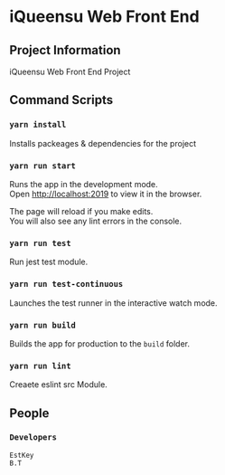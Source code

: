 # iQueensu Web Front End
## Project Information
iQueensu Web Front End Project
## Command Scripts
### `yarn install`

Installs packeages & dependencies for the project
### `yarn run start`

Runs the app in the development mode.<br>
Open [http://localhost:2019](http://localhost:2019) to view it in the browser.

The page will reload if you make edits.<br>
You will also see any lint errors in the console.
### `yarn run test`

Run jest test module.
### `yarn run test-continuous`

Launches the test runner in the interactive watch mode.
### `yarn run build`

Builds the app for production to the `build` folder.<br>
### `yarn run lint`

Creaete eslint src Module.

## People
### `Developers`
`EstKey`<br>
`B.T`
